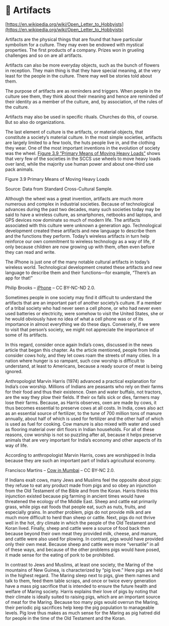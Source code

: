 🏺 **Artifacts**
===

[https://en.wikipedia.org/wiki/Open_Letter_to_Hobbyists](https://en.wikipedia.org/wiki/Open_Letter_to_Hobbyists)

Artifacts are the physical things that are found that have particular symbolism for a culture. They may even be endowed with mystical properties. The first products of a company. Prizes won in grueling challenges and so on are all artifacts.

Artifacts can also be more everyday objects, such as the bunch of flowers in reception. They main thing is that they have special meaning, at the very least for the people in the culture. There may well be stories told about them.

The purpose of artifacts are as reminders and triggers. When people in the culture see them, they think about their meaning and hence are reminded of their identity as a member of the culture, and, by association, of the rules of the culture.

Artifacts may also be used in specific rituals. Churches do this, of course. But so also do organizations.

The last element of culture is the artifacts, or material objects, that constitute a society’s material culture. In the most simple societies, artifacts are largely limited to a few tools, the huts people live in, and the clothing they wear. One of the most important inventions in the evolution of society was the wheel. [Figure 3.9 “Primary Means of Moving Heavy Loads”](http://open.lib.umn.edu/sociology/chapter/3-2-the-elements-of-culture/#barkan-ch03_s02_s05_f01) shows that very few of the societies in the SCCS use wheels to move heavy loads over land, while the majority use human power and about one-third use pack animals.

Figure 3.9 Primary Means of Moving Heavy Loads

Source: Data from Standard Cross-Cultural Sample.

Although the wheel was a great invention, artifacts are much more numerous and complex in industrial societies. Because of technological advances during the past two decades, many such societies today may be said to have a wireless culture, as smartphones, netbooks and laptops, and GPS devices now dominate so much of modern life. The artifacts associated with this culture were unknown a generation ago. Technological development created these artifacts and new language to describe them and the functions they perform. Today’s wireless artifacts in turn help reinforce our own commitment to wireless technology as a way of life, if only because children are now growing up with them, often even before they can read and write.

The iPhone is just one of the many notable cultural artifacts in today’s wireless world. Technological development created these artifacts and new language to describe them and their functions—for example, “There’s an app for that!”

Philip Brooks – [iPhone](https://www.flickr.com/photos/philipbrookes/16646514046/) – CC BY-NC-ND 2.0.

Sometimes people in one society may find it difficult to understand the artifacts that are an important part of another society’s culture. If a member of a tribal society who had never seen a cell phone, or who had never even used batteries or electricity, were somehow to visit the United States, she or he would obviously have no idea of what a cell phone was or of its importance in almost everything we do these days. Conversely, if we were to visit that person’s society, we might not appreciate the importance of some of its artifacts.

In this regard, consider once again India’s cows, discussed in the news article that began this chapter. As the article mentioned, people from India consider cows holy, and they let cows roam the streets of many cities. In a nation where hunger is so rampant, such cow worship is difficult to understand, at least to Americans, because a ready source of meat is being ignored.

Anthropologist Marvin Harris (1974) advanced a practical explanation for India’s cow worship. Millions of Indians are peasants who rely on their farms for their food and thus their existence. Oxen and water buffalo, not tractors, are the way they plow their fields. If their ox falls sick or dies, farmers may lose their farms. Because, as Harris observes, oxen are made by cows, it thus becomes essential to preserve cows at all costs. In India, cows also act as an essential source of fertilizer, to the tune of 700 million tons of manure annually, about half of which is used for fertilizer and the other half of which is used as fuel for cooking. Cow manure is also mixed with water and used as flooring material over dirt floors in Indian households. For all of these reasons, cow worship is not so puzzling after all, because it helps preserve animals that are very important for India’s economy and other aspects of its way of life.

According to anthropologist Marvin Harris, cows are worshipped in India because they are such an important part of India’s agricultural economy.

Francisco Martins – [Cow in Mumbai](https://www.flickr.com/photos/betta_design/3028799001/) – CC BY-NC 2.0.

If Indians exalt cows, many Jews and Muslims feel the opposite about pigs: they refuse to eat any product made from pigs and so obey an injunction from the Old Testament of the Bible and from the Koran. Harris thinks this injunction existed because pig farming in ancient times would have threatened the ecology of the Middle East. Sheep and cattle eat primarily grass, while pigs eat foods that people eat, such as nuts, fruits, and especially grains. In another problem, pigs do not provide milk and are much more difficult to herd than sheep or cattle. Next, pigs do not thrive well in the hot, dry climate in which the people of the Old Testament and Koran lived. Finally, sheep and cattle were a source of food back then because beyond their own meat they provided milk, cheese, and manure, and cattle were also used for plowing. In contrast, pigs would have provided only their own meat. Because sheep and cattle were more “versatile” in all of these ways, and because of the other problems pigs would have posed, it made sense for the eating of pork to be prohibited.

In contrast to Jews and Muslims, at least one society, the Maring of the mountains of New Guinea, is characterized by “pig love.” Here pigs are held in the highest regard. The Maring sleep next to pigs, give them names and talk to them, feed them table scraps, and once or twice every generation have a mass pig sacrifice that is intended to ensure the future health and welfare of Maring society. Harris explains their love of pigs by noting that their climate is ideally suited to raising pigs, which are an important source of meat for the Maring. Because too many pigs would overrun the Maring, their periodic pig sacrifices help keep the pig population to manageable levels. Pig love thus makes as much sense for the Maring as pig hatred did for people in the time of the Old Testament and the Koran.